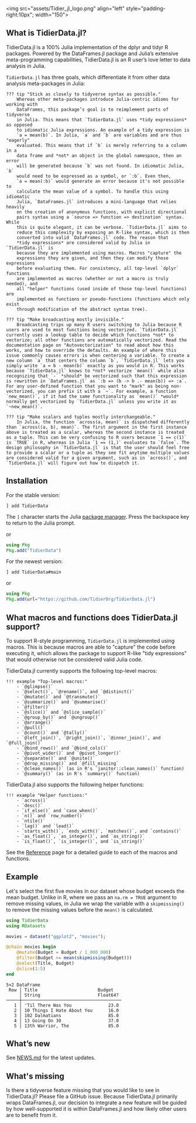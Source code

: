 
<img src="assets/Tidier\_jl\_logo.png" align="left" style="padding-right:10px"; width="150"></img>

## What is TidierData.jl?

TidierData.jl is a 100% Julia implementation of the dplyr and tidyr R packages.
Powered by the DataFrames.jl package and Julia’s
extensive meta-programming capabilities, TidierData.jl is an R user’s love
letter to data analysis in Julia.

`TidierData.jl` has three goals, which differentiate it from other data analysis
meta-packages in Julia:

```@raw html
??? tip "Stick as closely to tidyverse syntax as possible."
    Whereas other meta-packages introduce Julia-centric idioms for working with
    DataFrames, this package’s goal is to reimplement parts of tidyverse
    in Julia. This means that `TidierData.jl` uses *tidy expressions* as opposed
    to idiomatic Julia expressions. An example of a tidy expression is
    `a = mean(b)`. In Julia, `a` and `b` are variables and are thus "eagerly"
    evaluated. This means that if `b` is merely referring to a column in a
    data frame and *not* an object in the global namespace, then an error
    will be generated because `b` was not found. In idiomatic Julia, `b`
    would need to be expressed as a symbol, or `:b`. Even then,
    `a = mean(:b)` would generate an error because it's not possible to
    calculate the mean value of a symbol. To handle this using idiomatic
    Julia, `DataFrames.jl` introduces a mini-language that relies heavily
    on the creation of anonymous functions, with explicit directional
    pairs syntax using a `source => function => destination` syntax. While
    this is quite elegant, it can be verbose. `TidierData.jl` aims to
    reduce this complexity by exposing an R-like syntax, which is then
    converted into valid `DataFrames.jl` code. The reason that
    *tidy expressions* are considered valid by Julia in `TidierData.jl` is
    because they are implemented using macros. Macros "capture" the
    expressions they are given, and then they can modify those expressions
    before evaluating them. For consistency, all top-level `dplyr` functions
    are implemented as macros (whether or not a macro is truly needed), and
    all "helper" functions (used inside of those top-level functions) are
    implemented as functions or pseudo-functions (functions which only exist
    through modification of the abstract syntax tree).
```

```@raw html
??? tip "Make broadcasting mostly invisible."
    Broadcasting trips up many R users switching to Julia because R users are used to most functions being vectorized. `TidierData.jl` currently uses a lookup table to decide which functions *not* to vectorize; all other functions are automatically vectorized. Read the documentation page on "Autovectorization" to read about how this works, and how to override the defaults. An example of where this issue commonly causes errors is when centering a variable. To create a new column `a` that centers the column `b`, `TidierData.jl` lets you simply write `a = b - mean(b)` exactly as you would in R. This works because `TidierData.jl` knows to *not* vectorize `mean()` while also recognizing that `-` *should* be vectorized such that this expression is rewritten in `DataFrames.jl` as `:b => (b -> b .- mean(b)) => :a`. For any user-defined function that you want to "mark" as being non-vectorized, you can prefix it with a `~`. For example, a function `new_mean()`, if it had the same functionality as `mean()` *would* normally get vectorized by `TidierData.jl` unless you write it as `~new_mean()`.
```

```@raw html
??? tip "Make scalars and tuples mostly interchangeable."
    In Julia, the function `across(a, mean)` is dispatched differently than `across((a, b), mean)`. The first argument in the first instance above is treated as a scalar, whereas the second instance is treated as a tuple. This can be very confusing to R users because `1 == c(1)` is `TRUE` in R, whereas in Julia `1 == (1,)` evaluates to `false`. The design philosophy in `TidierData.jl` is that the user should feel free to provide a scalar or a tuple as they see fit anytime multiple values are considered valid for a given argument, such as in `across()`, and `TidierData.jl` will figure out how to dispatch it.
```

## Installation

For the stable version:

```
] add TidierData
```

The `]` character starts the Julia [package manager](https://docs.julialang.org/en/v1/stdlib/Pkg/). Press the backspace key to return to the Julia prompt.

or


```julia
using Pkg
Pkg.add("TidierData")
```

For the newest version:

```
] add TidierData#main
```

or

```julia
using Pkg
Pkg.add(url="https://github.com/TidierOrg/TidierData.jl")
```

## What macros and functions does TidierData.jl support?

To support R-style programming, `TidierData.jl` is implemented using macros. This is because macros are able to "capture" the code before executing it, which allows the package to support R-like "tidy expressions" that would otherwise not be considered valid Julia code.

TidierData.jl currently supports the following top-level macros:

```@raw html
!!! example "Top-level macros:"
    - `@glimpse()`
    - `@select()`, `@rename()`, and `@distinct()`
    - `@mutate()` and `@transmute()` 
    - `@summarize()` and `@summarise()`
    - `@filter()`
    - `@slice()` and `@slice_sample()`
    - `@group_by()` and `@ungroup()`
    - `@arrange()`
    - `@pull()`
    - `@count()` and `@tally()`
    - `@left_join()`, `@right_join()`, `@inner_join()`, and `@full_join()`
    - `@bind_rows()` and `@bind_cols()`
    - `@pivot_wider()` and `@pivot_longer()`
    - `@separate()` and `@unite()`
    - `@drop_missing()` and `@fill_missing`
    - `@clean_names()` (as in R's `janitor::clean_names()` function)
    - `@summary()` (as in R's `summary()` function)
```
TidierData.jl also supports the following helper functions:

```@raw html
!!! example "Helper functions:"
    - `across()`
    - `desc()`
    - `if_else()` and `case_when()`
    - `n()` and `row_number()`
    - `ntile()`
    - `lag()` and `lead()`
    - `starts_with()`, `ends_with()`, `matches()`, and `contains()`
    - `as_float()`, `as_integer()`, and `as_string()`
    - `is_float()`, `is_integer()`, and `is_string()`
```

See the [Reference](https://tidierorg.github.io/TidierData.jl/latest/reference/) page for a detailed guide to each of the macros and functions.

## Example

Let's select the first five movies in our dataset whose budget exceeds the mean budget. Unlike in R, where we pass an `na.rm = TRUE` argument to remove missing values, in Julia we wrap the variable with a `skipmissing()` to remove the missing values before the `mean()` is calculated.

```julia
using TidierData
using RDatasets

movies = dataset("ggplot2", "movies");

@chain movies begin
    @mutate(Budget = Budget / 1_000_000)
    @filter(Budget >= mean(skipmissing(Budget)))
    @select(Title, Budget)
    @slice(1:5)
end
```

```
5×2 DataFrame
 Row │ Title                       Budget   
     │ String                      Float64? 
─────┼──────────────────────────────────────
   1 │ 'Til There Was You              23.0
   2 │ 10 Things I Hate About You      16.0
   3 │ 102 Dalmatians                  85.0
   4 │ 13 Going On 30                  37.0
   5 │ 13th Warrior, The               85.0
```

## What’s new

See [NEWS.md](https://github.com/TidierOrg/TidierData.jl/blob/main/NEWS.md) for the latest updates.

## What's missing

Is there a tidyverse feature missing that you would like to see in TidierData.jl? Please file a GitHub issue. Because TidierData.jl primarily wraps DataFrames.jl, our decision to integrate a new feature will be guided by how well-supported it is within DataFrames.jl and how likely other users are to benefit from it.
